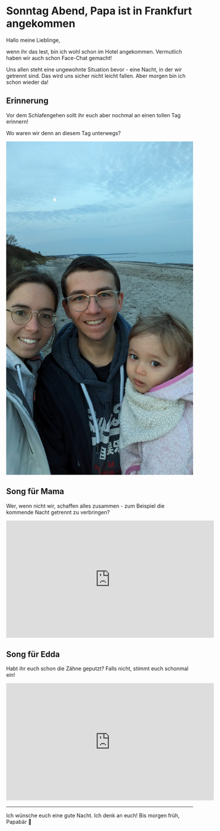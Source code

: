 # Sonntag Abend, Papa ist in Frankfurt angekommen

Hallo meine Lieblinge,

wenn ihr das lest, bin ich wohl schon im Hotel angekommen. Vermutlich haben wir auch schon Face-Chat gemacht!

Uns allen steht eine ungewohnte Situation bevor - eine Nacht, in der wir getrennt sind. Das wird uns sicher nicht leicht fallen. Aber morgen bin ich schon wieder da!

## Erinnerung

Vor dem Schlafengehen sollt ihr euch aber nochmal an einen tollen Tag erinnern!

Wo waren wir denn an diesem Tag unterwegs?

![Bild](./Ostsee.jpg)

## Song für Mama

Wer, wenn nicht wir, schaffen alles zusammen - zum Beispiel die kommende Nacht getrennt zu verbringen?

<iframe width="560" height="315" src="https://www.youtube.com/embed/VbM7rnfmxic?si=c6HNLuRkt7yV03TC" title="YouTube video player" frameborder="0" allow="accelerometer; autoplay; clipboard-write; encrypted-media; gyroscope; picture-in-picture; web-share" referrerpolicy="strict-origin-when-cross-origin" allowfullscreen></iframe>

## Song für Edda

Habt ihr euch schon die Zähne geputzt? Falls nicht, stimmt euch schonmal ein!

<iframe width="560" height="315" src="https://www.youtube.com/embed/ObHnS_rfa_8?si=BVn7df1MsOeml0xY" title="YouTube video player" frameborder="0" allow="accelerometer; autoplay; clipboard-write; encrypted-media; gyroscope; picture-in-picture; web-share" referrerpolicy="strict-origin-when-cross-origin" allowfullscreen></iframe>

***

Ich wünsche euch eine gute Nacht. Ich denk an euch! Bis morgen früh, Papabär 🐻
